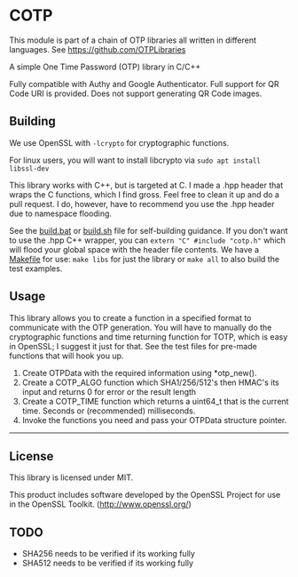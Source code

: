# COTP

This module is part of a chain of OTP libraries all written in different languages. See https://github.com/OTPLibraries

A simple One Time Password (OTP) library in C/C++

Fully compatible with Authy and Google Authenticator. Full support for QR Code URI is provided. Does not support generating QR Code images.


## Building

We use OpenSSL with `-lcrypto` for cryptographic functions.

For linux users, you will want to install libcrypto via `sudo apt install libssl-dev`

This library works with C++, but is targeted at C. I made a .hpp header that wraps the C functions, which I find gross. Feel free to clean it up and do a pull request. I do, however, have to recommend you use the .hpp header due to namespace flooding.

See the [build.bat](build.bat) or [build.sh](build.sh) file for self-building guidance. If you don't want to use the .hpp C++ wrapper, you can `extern "C" #include "cotp.h"` which will flood your global space with the header file contents. We have a [Makefile](Makefile) for use: `make libs` for just the library or `make all` to also build the test examples.


## Usage

This library allows you to create a function in a specified format to communicate with the OTP generation. You will have to manually do the cryptographic functions and time returning function for TOTP, which is easy in OpenSSL; I suggest it just for that. See the test files for pre-made functions that will hook you up.

1. Create OTPData with the required information using *otp_new().
2. Create a COTP_ALGO function which SHA1/256/512's then HMAC's its input and returns 0 for error or the result length
3. Create a COTP_TIME function which returns a uint64_t that is the current time. Seconds or (recommended) milliseconds.
4. Invoke the functions you need and pass your OTPData structure pointer.

_____________

## License

This library is licensed under MIT.

This product includes software developed by the OpenSSL Project for use in the OpenSSL Toolkit. (http://www.openssl.org/)


## TODO

* SHA256 needs to be verified if its working fully
* SHA512 needs to be verified if its working fully
